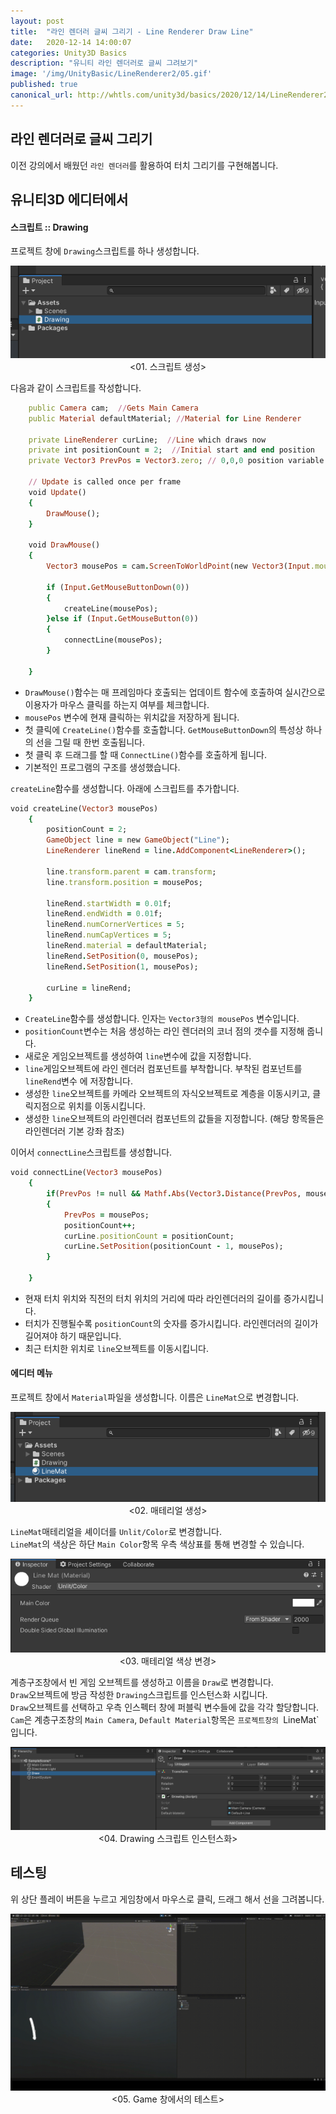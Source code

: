 ```yaml
---
layout: post
title:  "라인 렌더러 글씨 그리기 - Line Renderer Draw Line"
date:   2020-12-14 14:00:07
categories: Unity3D Basics
description: "유니티 라인 렌더러로 글씨 그려보기"
image: '/img/UnityBasic/LineRenderer2/05.gif'
published: true
canonical_url: http://whtls.com/unity3d/basics/2020/12/14/LineRenderer2/
---
```


## 라인 렌더러로 글씨 그리기
이전 강의에서 배웠던 `라인 렌더러`를 활용하여 터치 그리기를 구현해봅니다.   
  
## 유니티3D 에디터에서  
  
#### 스크립트 :: Drawing  
  
프로젝트 창에 `Drawing`스크립트를 하나 생성합니다.  
<p align="center"><img src="/img/UnityBasic/LineRenderer2/01.PNG"><br/>
<01. 스크립트 생성></p>  
  
다음과 같이 스크립트를 작성합니다.
```ruby
    public Camera cam;  //Gets Main Camera
    public Material defaultMaterial; //Material for Line Renderer

    private LineRenderer curLine;  //Line which draws now
    private int positionCount = 2;  //Initial start and end position
    private Vector3 PrevPos = Vector3.zero; // 0,0,0 position variable

    // Update is called once per frame
    void Update()
    {
        DrawMouse();
    }

    void DrawMouse()
    {
        Vector3 mousePos = cam.ScreenToWorldPoint(new Vector3(Input.mousePosition.x, Input.mousePosition.y, 0.3f));

        if (Input.GetMouseButtonDown(0))
        {
            createLine(mousePos);
        }else if (Input.GetMouseButton(0))
        {
            connectLine(mousePos);
        }
        
    }
```

* `DrawMouse()`함수는 매 프레임마다 호출되는 업데이트 함수에 호출하여 실시간으로 이용자가 마우스 클릭를 하는지 여부를 체크합니다.  
* `mousePos` 변수에 현재 클릭하는 위치값을 저장하게 됩니다.  
* 첫 클릭에 `CreateLine()`함수를 호출합니다. `GetMouseButtonDown`의 특성상 하나의 선을 그릴 때 한번 호출됩니다.  
* 첫 클릭 후 드래그를 할 때 `ConnectLine()`함수를 호출하게 됩니다.
* 기본적인 프로그램의 구조를 생성했습니다.  

`createLine`함수를 생성합니다. 아래에 스크립트를 추가합니다.  

```ruby
void createLine(Vector3 mousePos)
    {
        positionCount = 2;  
        GameObject line = new GameObject("Line");
        LineRenderer lineRend = line.AddComponent<LineRenderer>();

        line.transform.parent = cam.transform;
        line.transform.position = mousePos;

        lineRend.startWidth = 0.01f;
        lineRend.endWidth = 0.01f;
        lineRend.numCornerVertices = 5;
        lineRend.numCapVertices = 5;
        lineRend.material = defaultMaterial;
        lineRend.SetPosition(0, mousePos);
        lineRend.SetPosition(1, mousePos);

        curLine = lineRend;
    }
```
  
* `CreateLine`함수를 생성합니다. 인자는 `Vector3형의 mousePos` 변수입니다.  
* `positionCount`변수는 처음 생성하는 라인 렌더러의 코너 점의 갯수를 지정해 줍니다.  
* 새로운 게임오브젝트를 생성하여 `line`변수에 값을 지정합니다.  
* `line`게임오브젝트에 라인 렌더러 컴포넌트를 부착합니다. 부착된 컴포넌트를 `lineRend`변수 에 저장합니다.  
* 생성한 `line`오브젝트를 카메라 오브젝트의 자식오브젝트로 계층을 이동시키고, 클릭지점으로 위치를 이동시킵니다.
* 생성한 `line`오브젝트의 라인렌더러 컴포넌트의 값들을 지정합니다. (해당 항목들은 라인렌더러 기본 강좌 참조)  
  
이어서 `connectLine`스크립트를 생성합니다.  
  
```ruby
void connectLine(Vector3 mousePos)
    {
        if(PrevPos != null && Mathf.Abs(Vector3.Distance(PrevPos, mousePos)) >= 0.001f)
        {
            PrevPos = mousePos;
            positionCount++;
            curLine.positionCount = positionCount;
            curLine.SetPosition(positionCount - 1, mousePos);
        }
        
    }
```
  
* 현재 터치 위치와 직전의 터치 위치의 거리에 따라 라인렌더러의 길이를 증가시킵니다.
* 터치가 진행될수록 `positionCount`의 숫자를 증가시킵니다. 라인렌더러의 길이가 길어져야 하기 때문입니다.  
* 최근 터치한 위치로 `line`오브젝트를 이동시킵니다.   

#### 에디터 메뉴  

프로젝트 창에서 `Material`파일을 생성합니다. 이름은 `LineMat`으로 변경합니다.  
<p align="center"><img src="/img/UnityBasic/LineRenderer2/03.PNG"><br/>
<02. 매테리얼 생성></p>  

`LineMat`매테리얼을 셰이더를 `Unlit/Color`로 변경합니다.  
`LineMat`의 색상은 하단 `Main Color`항목 우측 색상표를 통해 변경할 수 있습니다.  
<p align="center"><img src="/img/UnityBasic/LineRenderer2/04.PNG"><br/>
<03. 매테리얼 색상 변경></p>  
  
계층구조창에서 빈 게임 오브젝트를 생성하고 이름을 `Draw`로 변경합니다.  
`Draw`오브젝트에 방금 작성한 `Drawing`스크립트를 인스턴스화 시킵니다.  
`Draw`오브젝트를 선택하고 우측 인스펙터 창에 퍼블릭 변수들에 값을 각각 할당합니다.  
`Cam`은 계층구조창의 `Main Camera`, `Default Material`항목은 `프로젝트창의 `LineMat`입니다.
<p align="center"><img src="/img/UnityBasic/LineRenderer2/02.PNG"><br/>
<04. Drawing 스크립트 인스턴스화></p>  
  
## 테스팅  
위 상단 플레이 버튼을 누르고 게임창에서 마우스로 클릭, 드래그 해서 선을 그려봅니다.  
<p align="center"><img src="/img/UnityBasic/LineRenderer2/05.gif"><br/>
<05. Game 창에서의 테스트></p>  
